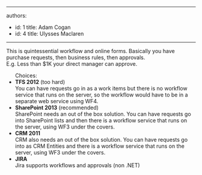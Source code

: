 

---
authors:
  - id: 1
    title: Adam Cogan
  - id: 4
    title: Ulysses Maclaren
---




<span class='intro'> <p>This is quintessential workflow and online forms. Basically you have purchase requests, then business rules, then approvals.<br>
E.g. Less than $1K your direct manager can approve.</p> </span>

<ul> Choices&#58; 
   <li>
      <b>TFS 2012</b> (too hard)<br> You can have requests go in as a work items but there is no workflow service that runs on the server, so the workflow would have to be in a separate web service using WF4.</li><li>
      <b>SharePoint 2013</b> (recommended)<br> SharePoint needs an out of the box solution. You can have requests go into SharePoint lists and then there is a workflow service that runs on the server, using WF3 under the covers.</li><li>
      <b>CRM 2011</b>
      <br> CRM also needs an out of the box solution. You can have requests go into as CRM Entities and there is a workflow service that runs on the server, using WF3 under the covers.</li><li>
      <b>JIRA</b><br> Jira supports workflows and approvals (non .NET)</li></ul>



